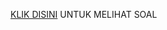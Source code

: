 [KLIK DISINI](https://drive.google.com/drive/folders/1-Skec-BOXMndlH37uhshcT4aq-RUO_oA) UNTUK MELIHAT SOAL
